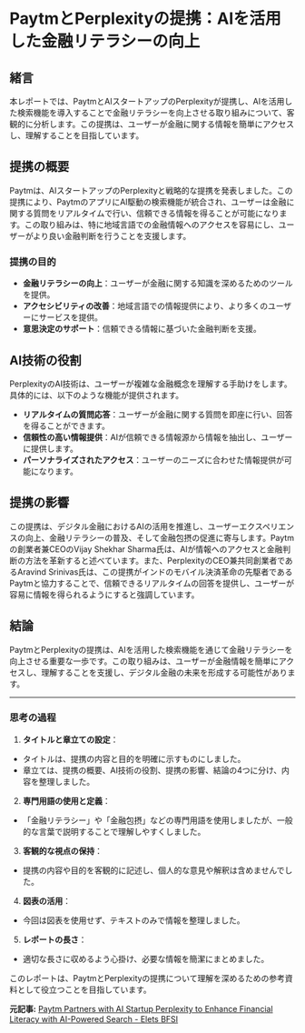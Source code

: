 # PaytmとPerplexityの提携：AIを活用した金融リテラシーの向上

## 緒言

本レポートでは、PaytmとAIスタートアップのPerplexityが提携し、AIを活用した検索機能を導入することで金融リテラシーを向上させる取り組みについて、客観的に分析します。この提携は、ユーザーが金融に関する情報を簡単にアクセスし、理解することを目指しています。

## 提携の概要

Paytmは、AIスタートアップのPerplexityと戦略的な提携を発表しました。この提携により、PaytmのアプリにAI駆動の検索機能が統合され、ユーザーは金融に関する質問をリアルタイムで行い、信頼できる情報を得ることが可能になります。この取り組みは、特に地域言語での金融情報へのアクセスを容易にし、ユーザーがより良い金融判断を行うことを支援します。

### 提携の目的

- **金融リテラシーの向上**：ユーザーが金融に関する知識を深めるためのツールを提供。
- **アクセシビリティの改善**：地域言語での情報提供により、より多くのユーザーにサービスを提供。
- **意思決定のサポート**：信頼できる情報に基づいた金融判断を支援。

## AI技術の役割

PerplexityのAI技術は、ユーザーが複雑な金融概念を理解する手助けをします。具体的には、以下のような機能が提供されます。

- **リアルタイムの質問応答**：ユーザーが金融に関する質問を即座に行い、回答を得ることができます。
- **信頼性の高い情報提供**：AIが信頼できる情報源から情報を抽出し、ユーザーに提供します。
- **パーソナライズされたアクセス**：ユーザーのニーズに合わせた情報提供が可能になります。

## 提携の影響

この提携は、デジタル金融におけるAIの活用を推進し、ユーザーエクスペリエンスの向上、金融リテラシーの普及、そして金融包摂の促進に寄与します。Paytmの創業者兼CEOのVijay Shekhar Sharma氏は、AIが情報へのアクセスと金融判断の方法を革新すると述べています。また、PerplexityのCEO兼共同創業者であるAravind Srinivas氏は、この提携がインドのモバイル決済革命の先駆者であるPaytmと協力することで、信頼できるリアルタイムの回答を提供し、ユーザーが容易に情報を得られるようにすると強調しています。

## 結論

PaytmとPerplexityの提携は、AIを活用した検索機能を通じて金融リテラシーを向上させる重要な一歩です。この取り組みは、ユーザーが金融情報を簡単にアクセスし、理解することを支援し、デジタル金融の未来を形成する可能性があります。

---

### 思考の過程

1. **タイトルと章立ての設定**：
 - タイトルは、提携の内容と目的を明確に示すものにしました。
 - 章立ては、提携の概要、AI技術の役割、提携の影響、結論の4つに分け、内容を整理しました。

2. **専門用語の使用と定義**：
 - 「金融リテラシー」や「金融包摂」などの専門用語を使用しましたが、一般的な言葉で説明することで理解しやすくしました。

3. **客観的な視点の保持**：
 - 提携の内容や目的を客観的に記述し、個人的な意見や解釈は含めませんでした。

4. **図表の活用**：
 - 今回は図表を使用せず、テキストのみで情報を整理しました。

5. **レポートの長さ**：
 - 適切な長さに収めるよう心掛け、必要な情報を簡潔にまとめました。

このレポートは、PaytmとPerplexityの提携について理解を深めるための参考資料として役立つことを目指しています。

**元記事:** [Paytm Partners with AI Startup Perplexity to Enhance Financial Literacy with AI-Powered Search - Elets BFSI](https://bfsi.eletsonline.com/paytm-partners-with-ai-startup-perplexity-to-enhance-financial-literacy-with-ai-powered-search/)